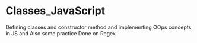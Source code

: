 # Classes_JavaScript
Defining classes and constructor method and implementing OOps concepts in JS and Also some practice Done on Regex
